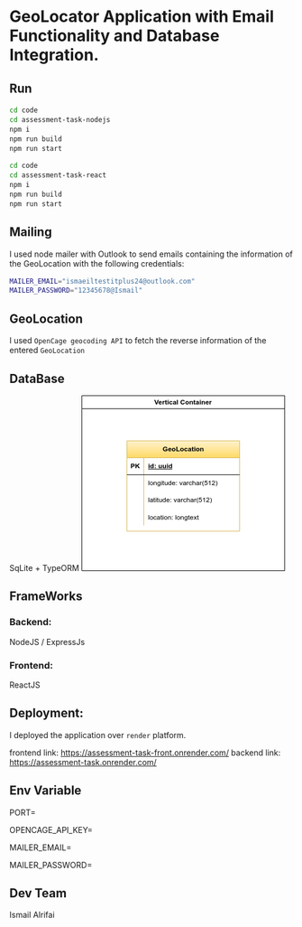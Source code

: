 # GeoLocator Application with Email Functionality and Database Integration.

## Run

```bash
cd code
cd assessment-task-nodejs
npm i
npm run build
npm run start
```

```bash
cd code
cd assessment-task-react
npm i
npm run build
npm run start
```

## Mailing

I used node mailer with Outlook to send emails containing the information of the GeoLocation with the following credentials:

```bash
MAILER_EMAIL="ismaeiltestitplus24@outlook.com"
MAILER_PASSWORD="12345678@Ismail"
```

## GeoLocation

I used `OpenCage geocoding API` to fetch the reverse information of the entered `GeoLocation`

## DataBase

SqLite + TypeORM
![erd](/docs/erd/erd.png)

## FrameWorks

### Backend:

NodeJS / ExpressJs

### Frontend:

ReactJS

## Deployment:

I deployed the application over
`render` platform.

frontend link: https://assessment-task-front.onrender.com/
backend link: https://assessment-task.onrender.com/

## Env Variable

PORT=

OPENCAGE_API_KEY=

MAILER_EMAIL=

MAILER_PASSWORD=

## Dev Team

Ismail Alrifai
